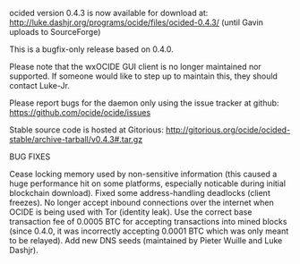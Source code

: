 ocided version 0.4.3 is now available for download at:
http://luke.dashjr.org/programs/ocide/files/ocided-0.4.3/ (until Gavin uploads to SourceForge)

This is a bugfix-only release based on 0.4.0.

Please note that the wxOCIDE GUI client is no longer maintained nor supported. If someone would like to step up to maintain this, they should contact Luke-Jr.

Please report bugs for the daemon only using the issue tracker at github:
https://github.com/ocide/ocide/issues

Stable source code is hosted at Gitorious:
http://gitorious.org/ocide/ocided-stable/archive-tarball/v0.4.3#.tar.gz

BUG FIXES

Cease locking memory used by non-sensitive information (this caused a huge performance hit on some platforms, especially noticable during initial blockchain download).
Fixed some address-handling deadlocks (client freezes).
No longer accept inbound connections over the internet when OCIDE is being used with Tor (identity leak).
Use the correct base transaction fee of 0.0005 BTC for accepting transactions into mined blocks (since 0.4.0, it was incorrectly accepting 0.0001 BTC which was only meant to be relayed).
Add new DNS seeds (maintained by Pieter Wuille and Luke Dashjr).

